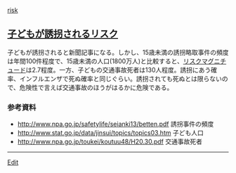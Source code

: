 ---
---
[risk](/risk)
## [子どもが誘拐されるリスク](/子どもが誘拐されるリスク)
子どもが誘拐されると新聞記事になる。しかし、15歳未満の誘拐略取事件の頻度は年間100件程度で、15歳未満の人口(1800万人)と比較すると、[リスクマグニチュード](/リスクマグニチュード)は2.7程度。一方、子どもの交通事故死者は130人程度。誘拐にあう確率、インフルエンザで死ぬ確率と同じぐらい。誘拐されても死ぬとは限らないので、危険性で言えば交通事故のほうがはるかに危険である。
### 参考資料
* http://www.npa.go.jp/safetylife/seianki13/betten.pdf 誘拐事件の頻度
* http://www.stat.go.jp/data/jinsui/topics/topics03.htm 子ども人口
* http://www.npa.go.jp/toukei/koutuu48/H20.30.pdf 交通事故死者




----
[Edit](https://github.com/vitroid/vitroid.github.io/edit/master/MD/子どもが誘拐されるリスク.md)
